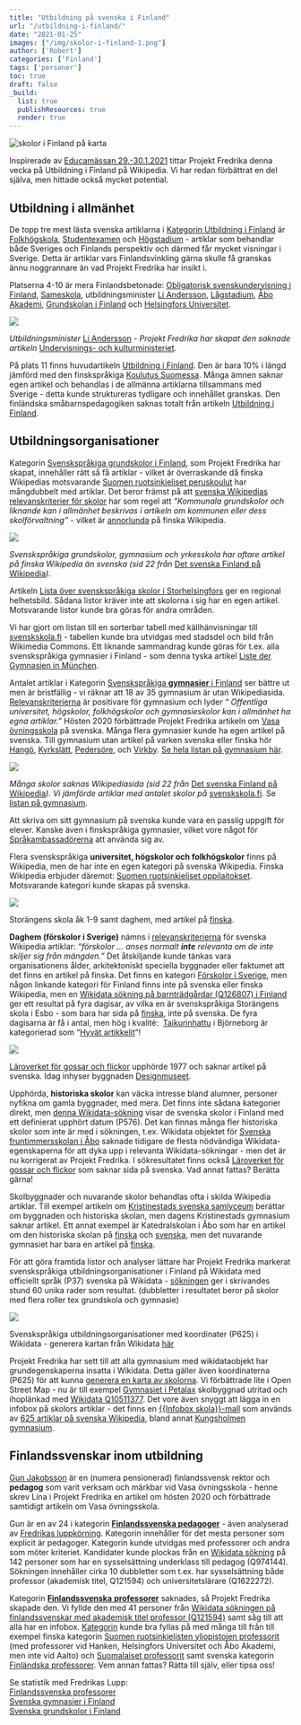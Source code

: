 ```yaml
---
title: "Utbildning på svenska i Finland"
url: "/utbildning-i-finland/"
date: "2021-01-25"
images: ["/img/skolor-i-finland-1.png"]
author: ['Robert']
categories: ['Finland']
tags: ['personer']
toc: true
draft: false
_build:
  list: true
  publishResources: true
  render: true
---
```


![skolor i Finland på karta](/img/skolor-i-finland-1.png)


Inspirerade av [Educamässan 29.-30.1.2021](https://educa.messukeskus.com/?lang=sv) tittar Projekt Fredrika denna vecka på Utbildning i Finland på Wikipedia. Vi har redan förbättrat en del själva, men hittade också mycket potential.

## Utbildning i allmänhet

De topp tre mest lästa svenska artiklarna i [Kategorin Utbildning i Finland](https://wiki.projektfredrika.fi/Utbildning_i_Finland) är [Folkhögskola](https://sv.wikipedia.org/wiki/Folkh%C3%B6gskola), [Studentexamen](https://sv.wikipedia.org/wiki/Studentexamen) och [Högstadium](https://sv.wikipedia.org/wiki/H%C3%B6gstadium) - artiklar som behandlar både Sveriges och Finlands perspektiv och därmed får mycket visningar i Sverige. Detta är artiklar vars Finlandsvinkling gärna skulle få granskas ännu noggrannare än vad Projekt Fredrika har insikt i.

Platserna 4-10 är mera Finlandsbetonade: [Obligatorisk svenskundervisning i Finland](https://sv.wikipedia.org/wiki/Obligatorisk_svenskundervisning_i_Finland), [Sameskola](https://sv.wikipedia.org/wiki/Sameskola), utbildningsminister [Li Andersson](https://sv.wikipedia.org/wiki/Li_Andersson), [Lågstadium](https://sv.wikipedia.org/wiki/L%C3%A5gstadium), [Åbo Akademi](https://sv.wikipedia.org/wiki/%C3%85bo_Akademi), [Grundskolan i Finland](https://sv.wikipedia.org/wiki/Grundskolan_i_Finland) och [Helsingfors Universitet](https://sv.wikipedia.org/wiki/Helsingfors_universitet).

![](https://projektfredrika.fi/wp-content/uploads/2021/01/image-24.png)

_Utbildningsminister_ [Li Andersson](https://sv.wikipedia.org/wiki/Li_Andersson) _- Projekt Fredrika har skapat den saknade artikeln_ [Undervisnings- och kulturministeriet](https://sv.wikipedia.org/wiki/Undervisnings-_och_kulturministeriet)_._

På plats 11 finns huvudartikeln [Utbildning i Finland](https://sv.wikipedia.org/wiki/Utbildning_i_Finland). Den är bara 10% i längd jämförd med den finskspråkiga [Koulutus Suomessa](https://fi.wikipedia.org/wiki/Koulutus_Suomessa). Många ämnen saknar egen artikel och behandlas i de allmänna artiklarna tillsammans med Sverige - detta kunde struktureras tydligare och innehållet granskas. Den finländska småbarnspedagogiken saknas totalt från artikeln [Utbildning i Finland](https://sv.wikipedia.org/wiki/Utbildning_i_Finland).

## Utbildningsorganisationer

Kategorin [Svenskspråkiga grundskolor i Finland](https://sv.wikipedia.org/wiki/Kategori:Svenska_grundskolor_i_Finland), som Projekt Fredrika har skapat, innehåller rätt så få artiklar - vilket är överraskande då finska Wikipedias motsvarande [Suomen ruotsinkieliset peruskoulut](https://fi.wikipedia.org/wiki/Luokka:Suomen_ruotsinkieliset_peruskoulut) har mångdubbelt med artiklar. Det beror främst på att [svenska Wikipedias relevanskriterier för skolor](https://sv.wikipedia.org/wiki/Wikipedia:Relevanskriterier#Skolor_och_bibliotek) har som regel att _“Kommunala grundskolor och liknande kan i allmänhet beskrivas i artikeln om kommunen eller dess skolförvaltning”_ - vilket är [annorlunda](https://fi.wikipedia.org/wiki/Wikipedia:Poistok%C3%A4yt%C3%A4nt%C3%B6/Suuntaviivoja) på finska Wikipedia. 

![](https://projektfredrika.fi/wp-content/uploads/2021/01/image-25.png)

_Svenskspråkiga grundskolor, gymnasium och yrkesskola har oftare artikel på finska Wikipedia än svenska (sid 22 från_ [Det svenska Finland på Wikipedia](https://projektfredrika.fi/wp-content/uploads/2020/12/Det_svenska_Finland_pa_Wikipedia_2020-11b.pdf)_)._

Artikeln [Lista över svenskspråkiga skolor i Storhelsingfors](https://sv.wikipedia.org/wiki/Lista_%C3%B6ver_svenskspr%C3%A5kiga_skolor_i_Storhelsingfors) ger en regional helhetsbild. Sådana listor kräver inte att skolorna i sig har en egen artikel. Motsvarande listor kunde bra göras för andra områden. 

Vi har gjort om listan till en sorterbar tabell med källhänvisningar till [svenskskola.fi](http://www.svenskskola.fi/) - tabellen kunde bra utvidgas med stadsdel och bild från Wikimedia Commons. Ett liknande sammandrag kunde göras för t.ex. alla svenskspråkiga gymnasier i Finland - som denna tyska artikel [Liste der Gymnasien in München](https://de.wikipedia.org/wiki/Liste_der_Gymnasien_in_M%C3%BCnchen).

Antalet artiklar i Kategorin [Svenskspråkiga **gymnasier** i Finland](https://sv.wikipedia.org/wiki/Kategori:Svenska_gymnasier_i_Finland) ser bättre ut men är bristfällig - vi räknar att 18 av 35 gymnasium är utan Wikipediasida. [Relevanskriterierna](https://sv.wikipedia.org/wiki/Wikipedia:Relevanskriterier#Skolor_och_bibliotek) är positivare för gymnasium och lyder _“ Offentliga universitet, högskolor, folkhögskolor och gymnasieskolor kan i allmänhet ha egna artiklar.”_ Hösten 2020 förbättrade Projekt Fredrika artikeln om [Vasa övningsskola](https://sv.wikipedia.org/wiki/Vasa_%C3%B6vningsskola) på svenska. Många flera gymnasier kunde ha egen artikel på svenska. Till gymnasium utan artikel på varken svenska eller finska hör [Hangö](https://sv.wikipedia.org/wiki/Hang%C3%B6), [Kyrkslätt](https://sv.wikipedia.org/wiki/Kyrksl%C3%A4tt), [Pedersöre](https://sv.wikipedia.org/wiki/Peders%C3%B6re), och [Virkby](https://sv.wikipedia.org/wiki/Virkby). [Se hela listan på gymnasium här](https://docs.google.com/spreadsheets/d/16R_M4JboS4NUk3VtVA17Sny7PnmOmgBzJ-cC3lxMq1Y/edit#gid=0).

![](https://projektfredrika.fi/wp-content/uploads/2021/01/image-26.png)

_Många skolor saknas Wikipediasida (sid 22 från_ [Det svenska Finland på Wikipedia](https://projektfredrika.fi/wp-content/uploads/2020/12/Det_svenska_Finland_pa_Wikipedia_2020-11b.pdf)_). Vi jämförde artiklar med antalet skolor på_ [svenskskola.fi](http://www.svenskskola.fi/skolor/). Se [listan på gymnasium](https://docs.google.com/spreadsheets/d/16R_M4JboS4NUk3VtVA17Sny7PnmOmgBzJ-cC3lxMq1Y/edit#gid=0).

Att skriva om sitt gymnasium på svenska kunde vara en passlig uppgift för elever. Kanske även i finskspråkiga gymnasier, vilket vore något för [Språkambassadörerna](https://www.kielilahettilaat.fi/) att använda sig av. 

Flera svenskspråkiga **universitet, högskolor och folkhögskolor** finns på Wikipedia, men de har inte en egen kategori på svenska Wikipedia. Finska Wikipedia erbjuder däremot: [Suomen ruotsinkieliset oppilaitokset](https://fi.wikipedia.org/wiki/Luokka:Suomen_ruotsinkieliset_oppilaitokset). Motsvarande kategori kunde skapas på svenska.

![](https://projektfredrika.fi/wp-content/uploads/2021/01/image-27-1024x620.png)

Storängens skola åk 1-9 samt daghem, med artikel på [finska](https://fi.wikipedia.org/wiki/Stor%C3%A4ngens_skola).

**Daghem (förskolor i Sverige)** nämns i [relevanskriterierna](https://sv.wikipedia.org/wiki/Wikipedia:Att_skriva_om_utbildning) för svenska Wikipedia artiklar: _“förskolor ... anses normalt **inte** relevanta om de inte skiljer sig från mängden.”_ Det åtskiljande kunde tänkas vara organisationens ålder, arkitektoniskt speciella byggnader eller faktumet att det finns en artikel på finska. Det finns en kategori [Förskolor i Sverige](https://sv.wikipedia.org/wiki/Kategori:F%C3%B6rskolor_i_Sverige), men någon linkande kategori för Finland finns inte på svenska eller finska Wikipedia, men en [Wikidata sökning på barnträdgårdar (Q126807) i Finland](https://query.wikidata.org/#%23%20barnst%C3%A4dg%C3%A5rdar%20i%20Finland%0ASELECT%20%3Fitem%20%3FitemLabel%20%3FlangLabel%20%3FinomLabel%20%3Fwpsv_title%20%3Fwpfi_title%0AWHERE%20%0A%7B%0A%20%20%3Fitem%20wdt%3AP31%2Fwdt%3AP279%2a%20wd%3AQ126807.%0A%20%20%3Fitem%20wdt%3AP17%20wd%3AQ33.%0A%20%20OPTIONAL%20%7B%20%3Fitem%20wdt%3AP37%20%3Flang.%7D%0A%20%20OPTIONAL%20%7B%20%3Fitem%20wdt%3AP131%20%3Finom.%7D%20%20%0A%20%20OPTIONAL%20%7B%20%3Fwpsv%20schema%3Aabout%20%3Fitem%20.%20%3Fwpsv%20schema%3AisPartOf%20%3Chttps%3A%2F%2Fsv.wikipedia.org%2F%3E%3Bschema%3Aname%20%3Fwpsv_title.%7D%0A%20%20OPTIONAL%20%7B%20%3Fwpfi%20schema%3Aabout%20%3Fitem%20.%20%3Fwpfi%20schema%3AisPartOf%20%3Chttps%3A%2F%2Ffi.wikipedia.org%2F%3E%3Bschema%3Aname%20%3Fwpfi_title.%7D%0A%20%20%0A%20%20SERVICE%20wikibase%3Alabel%20%7B%20bd%3AserviceParam%20wikibase%3Alanguage%20%22sv%2Cfi%2Cen%2C%5BAUTO_LANGUAGE%5D%22.%20%7D%0A%7D%0A) ger ett resultat på fyra dagisar, av vilka en är svenskspråkiga Storängens skola i Esbo - som bara har sida på [finska](https://fi.wikipedia.org/wiki/Stor%C3%A4ngens_skola), inte på svenska. De fyra dagisarna är få i antal, men hög i kvalité:  [Taikurinhattu](https://fi.wikipedia.org/wiki/Taikurinhattu) i Björneborg är kategorierad som “[Hyvät artikkelit](https://fi.wikipedia.org/wiki/Wikipedia:Hyv%C3%A4t_artikkelit)”!

![](https://lh5.googleusercontent.com/6960Jk7dLP3DJHfj1wZyce8lhyY0w7TAH3m6Y2a5aJ0hjoqPSgftI9kdowzuXPQRM6SRo809-6dpbpKsKP9knvlqtKWid4XlVte--iue8StXWv6f525w4WIuRfrpBFatIC4JDJqc)

[Läroverket för gossar och flickor](https://fi.wikipedia.org/wiki/L%C3%A4roverket_f%C3%B6r_gossar_och_flickor) upphörde 1977 och saknar artikel på svenska. Idag inhyser byggnaden [Designmuseet](https://sv.wikipedia.org/wiki/Designmuseet).

Upphörda, **historiska skolor** kan väcka intresse bland alumner, personer nyfikna om gamla byggnader, med mera. Det finns inte sådana kategorier direkt, men [denna Wikidata-sökning](https://query.wikidata.org/#%23%20skolor%20i%20Finland%20med%20ett%20upph%C3%B6rt%20datum%0ASELECT%20DISTINCT%20%3Fitem%20%3FitemLabel%20%3Fupph%C3%B6rtdatum%20%3FlangLabel%20%3Fwpsv_title%20%3Fwpfi_title%0AWHERE%20%0A%7B%0A%20%20%3Fitem%20wdt%3AP31%2Fwdt%3AP279%2a%20wd%3AQ5341295.%0A%20%20%3Fitem%20wdt%3AP17%20wd%3AQ33.%0A%20%20%3Fitem%20wdt%3AP37%20wd%3AQ9027.%0A%20%20%3Fitem%20wdt%3AP576%20%3Fupph%C3%B6rtdatum.%0A%20%20OPTIONAL%20%7B%20%3Fitem%20wdt%3AP37%20%3Flang%7D%0A%20%20OPTIONAL%20%7B%20%3Fwpsv%20schema%3Aabout%20%3Fitem%20.%20%3Fwpsv%20schema%3AisPartOf%20%3Chttps%3A%2F%2Fsv.wikipedia.org%2F%3E%3Bschema%3Aname%20%3Fwpsv_title.%7D%0A%20%20OPTIONAL%20%7B%20%3Fwpfi%20schema%3Aabout%20%3Fitem%20.%20%3Fwpfi%20schema%3AisPartOf%20%3Chttps%3A%2F%2Ffi.wikipedia.org%2F%3E%3Bschema%3Aname%20%3Fwpfi_title.%7D%0A%20%20%0A%20%20SERVICE%20wikibase%3Alabel%20%7B%20bd%3AserviceParam%20wikibase%3Alanguage%20%22sv%2Cfi%2Cen%2C%5BAUTO_LANGUAGE%5D%22.%20%7D%0A%7D%0A%0AORDER%20BY%20%3Fupph%C3%B6rtdatum) visar de svenska skolor i Finland med ett definierat upphört datum (P576). Det kan finnas många fler historiska skolor som inte är med i sökningen, t.ex. Wikidata objektet för [Svenska fruntimmersskolan i Åbo](https://www.wikidata.org/wiki/Q21281797) saknade tidigare de flesta nödvändiga Wikidata-egenskaperna för att dyka upp i relevanta Wikidata-sökningar - men det är nu korrigerat av Projekt Fredrika. I sökresultatet finns också [Läroverket för gossar och flickor](https://fi.wikipedia.org/wiki/L%C3%A4roverket_f%C3%B6r_gossar_och_flickor) som saknar sida på svenska. Vad annat fattas? Berätta gärna! 

Skolbyggnader och nuvarande skolor behandlas ofta i skilda Wikipedia artiklar. Till exempel artikeln om [Kristinestads svenska samlyceum](https://sv.wikipedia.org/wiki/Kristinestads_svenska_samlyceum) berättar om byggnaden och historiska skolan, men dagens Kristinestads gymnasium saknar artikel. Ett annat exempel är Katedralskolan i Åbo som har en artikel om den historiska skolan på [finska](https://fi.wikipedia.org/wiki/Turun_katedraalikoulu) och [svenska](https://sv.wikipedia.org/wiki/Katedralskolan_i_%C3%85bo), men det nuvarande gymnasiet har bara en artikel på [finska](https://fi.wikipedia.org/wiki/Katedralskolan_i_%C3%85bo).

För att göra framtida listor och analyser lättare har Projekt Fredrika markerat svenskspråkiga utbildningsorganisationer i Finland på Wikidata med officiellt språk (P37) svenska på Wikidata - [sökningen](https://query.wikidata.org/#%23%20skolor%20med%20officiellt%20spr%C3%A5k%20svenska%20i%20Finland%0ASELECT%20DISTINCT%20%3Fskola%20%3FskolaLabel%20%3Finstansav%20%3FinstansavLabel%20%3Fwpsv_title%20%3Fwpfi_title%20%3Fcoords%0AWHERE%20%0A%7B%0A%20%20%3Fskola%20wdt%3AP37%20wd%3AQ9027.%0A%20%20%3Fskola%20wdt%3AP17%20wd%3AQ33.%20%0A%20%20%3Fskola%20wdt%3AP31%2Fwdt%3AP279%2a%20wd%3AQ5341295.%0A%20%20%3Fskola%20wdt%3AP31%20%3Finstansav.%0A%20%20OPTIONAL%20%7B%20%3Fskola%20wdt%3AP625%20%3Fcoords%7D%0A%20%20OPTIONAL%20%7B%20%3Fwpsv%20schema%3Aabout%20%3Fskola%20.%20%3Fwpsv%20schema%3AisPartOf%20%3Chttps%3A%2F%2Fsv.wikipedia.org%2F%3E%3Bschema%3Aname%20%3Fwpsv_title.%7D%0A%20%20OPTIONAL%20%7B%20%3Fwpfi%20schema%3Aabout%20%3Fskola%20.%20%3Fwpfi%20schema%3AisPartOf%20%3Chttps%3A%2F%2Ffi.wikipedia.org%2F%3E%3Bschema%3Aname%20%3Fwpfi_title.%7D%0A%20%20%0A%20%20SERVICE%20wikibase%3Alabel%20%7B%20bd%3AserviceParam%20wikibase%3Alanguage%20%22sv%2Cfi%2Cen%2C%5BAUTO_LANGUAGE%5D%22.%20%7D%0A%7D%0AORDER%20BY%20%3FinstansavLabel%20%3FskolaLabel) ger i skrivandes stund 60 unika rader som resultat. (dubbletter i resultatet beror på skolor med flera roller tex grundskola och gymnasie)

![](https://projektfredrika.fi/wp-content/uploads/2021/01/skolor-i-finland-1-1024x606.png)

Svenskspråkiga utbildningsorganisationer med koordinater (P625) i Wikidata - generera kartan från Wikidata [här](https://query.wikidata.org/#%23defaultView%3AMap%0A%23%20skolor%20med%20officiellt%20spr%C3%A5k%20svenska%20i%20Finland%0ASELECT%20DISTINCT%20%3Fskola%20%3FskolaLabel%20%0A%23%3Finstansav%20%3FinstansavLabel%20%0A%3Fwpsv_title%20%3Fwpfi_title%20%3Fcoords%0AWHERE%20%0A%7B%0A%20%20%3Fskola%20wdt%3AP37%20wd%3AQ9027.%0A%20%20%3Fskola%20wdt%3AP17%20wd%3AQ33.%20%0A%20%20%3Fskola%20wdt%3AP31%2Fwdt%3AP279%2a%20wd%3AQ5341295.%0A%20%20%3Fskola%20wdt%3AP31%20%3Finstansav.%0A%20%20%3Fskola%20wdt%3AP625%20%3Fcoords%0A%20%20OPTIONAL%20%7B%20%3Fwpsv%20schema%3Aabout%20%3Fskola%20.%20%3Fwpsv%20schema%3AisPartOf%20%3Chttps%3A%2F%2Fsv.wikipedia.org%2F%3E%3Bschema%3Aname%20%3Fwpsvtitle.%20BIND%28CONCAT%28%22wp-svenska%3A%20%22%2C%3Fwpsvtitle%29%20AS%20%3Fwpsv_title%29%7D%0A%20%20OPTIONAL%20%7B%20%3Fwpfi%20schema%3Aabout%20%3Fskola%20.%20%3Fwpfi%20schema%3AisPartOf%20%3Chttps%3A%2F%2Ffi.wikipedia.org%2F%3E%3Bschema%3Aname%20%3Fwpfititle.%20BIND%28CONCAT%28%22wp-finska%3A%20%22%2C%3Fwpfititle%29%20AS%20%3Fwpfi_title%29%7D%0A%20%20%0A%20%20SERVICE%20wikibase%3Alabel%20%7B%20bd%3AserviceParam%20wikibase%3Alanguage%20%22sv%2Cfi%2Cen%2C%5BAUTO_LANGUAGE%5D%22.%20%7D%0A%7D%0AORDER%20BY%20%3FinstansavLabel%20%3FskolaLabel)

Projekt Fredrika har sett till att alla gymnasium med wikidataobjekt har grundegenskaperna insatta i Wikidata. Detta gäller även koordinaterna (P625) för att kunna [generera en karta av skolorna](https://query.wikidata.org/#%23defaultView%3AMap%0A%23%20skolor%20med%20officiellt%20spr%C3%A5k%20svenska%20i%20Finland%0ASELECT%20DISTINCT%20%3Fskola%20%3FskolaLabel%20%3Finstansav%20%3FinstansavLabel%20%3Fwpsv_title%20%3Fwpfi_title%20%3Fcoords%0AWHERE%20%0A%7B%0A%20%20%3Fskola%20wdt%3AP37%20wd%3AQ9027.%0A%20%20%3Fskola%20wdt%3AP17%20wd%3AQ33.%20%0A%20%20%3Fskola%20wdt%3AP31%2Fwdt%3AP279%2a%20wd%3AQ5341295.%0A%20%20%3Fskola%20wdt%3AP31%20%3Finstansav.%0A%20%20%3Fskola%20wdt%3AP625%20%3Fcoords%0A%20%20%0A%20%20OPTIONAL%20%7B%20%3Fwpsv%20schema%3Aabout%20%3Fskola%20.%20%3Fwpsv%20schema%3AisPartOf%20%3Chttps%3A%2F%2Fsv.wikipedia.org%2F%3E%3Bschema%3Aname%20%3Fwpsvtitle.%20BIND%28CONCAT%28%22wp-svenska%3A%20%22%2C%3Fwpsvtitle%29%20AS%20%3Fwpsv_title%29%7D%0A%20%20OPTIONAL%20%7B%20%3Fwpfi%20schema%3Aabout%20%3Fskola%20.%20%3Fwpfi%20schema%3AisPartOf%20%3Chttps%3A%2F%2Ffi.wikipedia.org%2F%3E%3Bschema%3Aname%20%3Fwpfititle.%20BIND%28CONCAT%28%22wp-finska%3A%20%22%2C%3Fwpfititle%29%20AS%20%3Fwpfi_title%29%7D%0A%20%20%0A%20%20%20%20%0A%20%20%0A%20%20SERVICE%20wikibase%3Alabel%20%7B%20bd%3AserviceParam%20wikibase%3Alanguage%20%22sv%2Cfi%2Cen%2C%5BAUTO_LANGUAGE%5D%22.%20%7D%0A%7D%0AORDER%20BY%20%3FinstansavLabel%20%3FskolaLabel). Vi förbättrade lite i Open Street Map - nu är till exempel [Gymnasiet i Petalax](https://www.openstreetmap.org/way/897961417) skolbyggnad utritad och ihoplänkad med [Wikidata Q10511377](https://www.wikidata.org/wiki/Q10511377). Det vore även snyggt att lägga in en infobox på skolors artiklar - det finns en [{{Infobox skola}}-mall](https://petscan.wmflabs.org/) som används av [625 artiklar på svenska Wikipedia](https://petscan.wmflabs.org/?psid=18279533), bland annat [Kungsholmen gymnasium](https://sv.wikipedia.org/wiki/Kungsholmens_gymnasium/Stockholms_musikgymnasium).

## Finlandssvenskar inom utbildning

[Gun Jakobsson](https://sv.wikipedia.org/wiki/Gun_Jakobsson) är en (numera pensionerad) finlandssvensk rektor och **pedagog** som varit verksam och märkbar vid Vasa övningsskola - henne skrev Lina i Projekt Fredrika en artikel om hösten 2020 och förbättrade samtidigt artikeln om Vasa övningsskola.

Gun är en av 24 i kategorin [**Finlandssvenska pedagoger**](https://sv.wikipedia.org/wiki/Kategori:Finlandssvenska_pedagoger) - även analyserad av [Fredrikas luppkörning](https://wiki.projektfredrika.fi/Finlandssvenskar#28_Kategori:Finlandssvenska_pedagoger_.28sv.29). Kategorin innehåller för det mesta personer som explicit är pedagoger. Kategorin kunde utvidgas med professorer och andra som möter kriteriet. Kandidater kunde plockas från en [Wikidata sökning](https://query.wikidata.org/#%23%20Finlandssvenska%20pedagoger%0ASELECT%20DISTINCT%20%3Fperson%20%3FpersonLabel%20%20%3Fpedagog%20%3FpedagogLabel%20%3Fwpsv_title%20%3Fwpfi_title%0AWHERE%20%0A%7B%0A%20%20%3Fperson%20wdt%3AP31%20wd%3AQ5.%0A%20%20%3Fperson%20wdt%3AP172%20wd%3AQ726673.%0A%20%20%3Fpedagog%20wdt%3AP279%2a%20wd%3AQ974144.%0A%20%20%3Fperson%20wdt%3AP106%20%3Fpedagog.%0A%20%20%0A%20%20OPTIONAL%20%7B%20%3Fwpsv%20schema%3Aabout%20%3Fperson%20.%20%3Fwpsv%20schema%3AisPartOf%20%3Chttps%3A%2F%2Fsv.wikipedia.org%2F%3E%3Bschema%3Aname%20%3Fwpsv_title.%7D%0A%20%20OPTIONAL%20%7B%20%3Fwpfi%20schema%3Aabout%20%3Fperson%20.%20%3Fwpfi%20schema%3AisPartOf%20%3Chttps%3A%2F%2Ffi.wikipedia.org%2F%3E%3Bschema%3Aname%20%3Fwpfi_title.%7D%0A%20%20%0A%20%20SERVICE%20wikibase%3Alabel%20%7B%20bd%3AserviceParam%20wikibase%3Alanguage%20%22sv%2Cfi%2Cen%2C%5BAUTO_LANGUAGE%5D%22.%20%7D%0A%7DORDER%20BY%20%3FpersonLabel) på 142 personer som har en sysselsättning underklass till pedagog (Q974144). Sökningen innehåller cirka 10 dubbletter som t.ex. har sysselsättning både professor (akademisk titel, Q121594) och universitetslärare (Q1622272). 

Kategorin [**Finlandssvenska** **professorer**](https://sv.wikipedia.org/wiki/Kategori:Finlandssvenska_professorer) saknades, så Projekt Fredrika skapade den. Vi fyllde den med 41 personer från [Wikidata sökningen på finlandssvenskar med akademisk titel professor (Q121594)](https://query.wikidata.org/#%23%20Finlandssvenska%20professor%2C%20akademisk%20tittel%20Q121594%0ASELECT%20DISTINCT%20%3Fperson%20%3FpersonLabel%20%20%3Fpedagog%20%3FpedagogLabel%20%3FarbetsgivareLabel%20%3Fwpsv_title%20%3Fwpfi_title%0AWHERE%20%0A%7B%0A%20%20%3Fperson%20wdt%3AP31%20wd%3AQ5.%0A%20%20%3Fperson%20wdt%3AP172%20wd%3AQ726673.%0A%20%20%3Fpedagog%20wdt%3AP279%2a%20wd%3AQ121594.%0A%20%20%3Fperson%20wdt%3AP106%20%3Fpedagog.%0A%20%20OPTIONAL%7B%3Fperson%20wdt%3AP108%20%3Farbetsgivare%7D%0A%20%20%0A%20%20OPTIONAL%20%7B%20%3Fwpsv%20schema%3Aabout%20%3Fperson%20.%20%3Fwpsv%20schema%3AisPartOf%20%3Chttps%3A%2F%2Fsv.wikipedia.org%2F%3E%3Bschema%3Aname%20%3Fwpsv_title.%7D%0A%20%20OPTIONAL%20%7B%20%3Fwpfi%20schema%3Aabout%20%3Fperson%20.%20%3Fwpfi%20schema%3AisPartOf%20%3Chttps%3A%2F%2Ffi.wikipedia.org%2F%3E%3Bschema%3Aname%20%3Fwpfi_title.%7D%0A%20%20%0A%20%20SERVICE%20wikibase%3Alabel%20%7B%20bd%3AserviceParam%20wikibase%3Alanguage%20%22sv%2Cfi%2Cen%2C%5BAUTO_LANGUAGE%5D%22.%20%7D%0A%7DORDER%20BY%20%3FpersonLabel) samt såg till att alla har en infobox. [Kategorin](https://sv.wikipedia.org/wiki/Kategori:Finlandssvenska_professorer) kunde bra fyllas på med många till från till exempel finska kategorin [Suomen ruotsinkielisten yliopistojen professorit](https://fi.wikipedia.org/wiki/Luokka:Suomen_ruotsinkielisten_yliopistojen_professorit) (med professorer vid Hanken, Helsingfors Universitet och Åbo Akademi, men inte vid Aalto) och [Suomalaiset professorit](https://fi.wikipedia.org/wiki/Luokka:Suomalaiset_professorit) samt svenska kategorin [Finländska professorer](https://sv.wikipedia.org/wiki/Kategori:Finl%C3%A4ndska_professorer). Vem annan fattas? Rätta till själv, eller tipsa oss!

Se statistik med Fredrikas Lupp:  
[Finlandssvenska professorer](https://wiki.projektfredrika.fi/Finlandssvenska_professorer)  
[Svenska gymnasier i Finland](https://wiki.projektfredrika.fi/Svenska_gymnasier_i_Finland)  
[Svenska grundskolor i Finland](https://wiki.projektfredrika.fi/Svenska_grundskolor_i_Finland)
